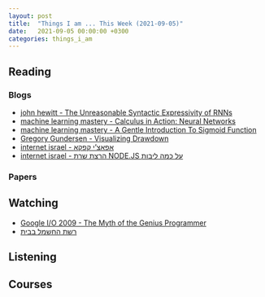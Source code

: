 ```yaml
---
layout: post
title:  "Things I am ... This Week (2021-09-05)"
date:   2021-09-05 00:00:00 +0300
categories: things_i_am
---
```


<!-- # Things I am ... This Week   -->

## Reading

### Blogs

- [john hewitt - The Unreasonable Syntactic Expressivity of RNNs][jh1]
- [machine learning mastery - Calculus in Action: Neural Networks][mlm1]
- [machine learning mastery - A Gentle Introduction To Sigmoid Function][mlm2]
- [Gregory Gundersen - Visualizing Drawdown][gg1]
- [internet israel - אפאצ’י קפקא][ii1]
- [internet israel - הרצת שרת NODE.JS על כמה ליבות][ii2]

### Papers

## Watching

- [Google I/O 2009 - The Myth of the Genius Programmer][yt1]
- [רשת החשמל בבית][yt2]

## Listening

## Courses

[yt1]:https://www.youtube.com/watch?v=0SARbwvhupQ
[jh1]:https://nlp.stanford.edu/~johnhew/rnns-hierarchy.html
[yt2]:https://www.youtube.com/watch?v=6YVguDVlc2w
[mlm1]:https://machinelearningmastery.com/calculus-in-action-neural-networks/
[mlm2]:https://machinelearningmastery.com/a-gentle-introduction-to-sigmoid-function/
[gg1]:http://gregorygundersen.com/blog/2021/08/27/drawdown/
[ii1]:https://www.internet-israel.com/%d7%a4%d7%99%d7%aa%d7%95%d7%97-%d7%90%d7%99%d7%a0%d7%98%d7%a8%d7%a0%d7%98/%d7%91%d7%a0%d7%99%d7%99%d7%aa-%d7%90%d7%aa%d7%a8%d7%99-%d7%90%d7%99%d7%a0%d7%98%d7%a8%d7%a0%d7%98-%d7%9c%d7%9e%d7%a4%d7%aa%d7%97%d7%99%d7%9d/%d7%90%d7%a4%d7%90%d7%a6%d7%99-%d7%a7%d7%a4%d7%a7%d7%90/
[ii2]:https://www.internet-israel.com/%d7%a4%d7%99%d7%aa%d7%95%d7%97-%d7%90%d7%99%d7%a0%d7%98%d7%a8%d7%a0%d7%98/%d7%91%d7%a0%d7%99%d7%99%d7%aa-%d7%90%d7%aa%d7%a8%d7%99-%d7%90%d7%99%d7%a0%d7%98%d7%a8%d7%a0%d7%98-%d7%9c%d7%9e%d7%a4%d7%aa%d7%97%d7%99%d7%9d/%d7%94%d7%a8%d7%a6%d7%aa-%d7%a9%d7%a8%d7%aa-node-js-%d7%a2%d7%9c-%d7%9b%d7%9e%d7%94-%d7%9c%d7%99%d7%91%d7%95%d7%aa/